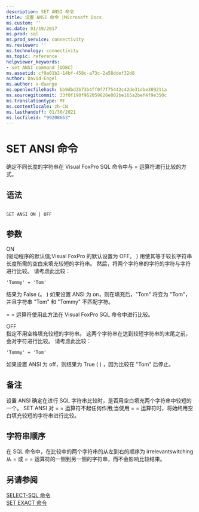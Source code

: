 ```yaml
---
description: SET ANSI 命令
title: 设置 ANSI 命令 |Microsoft Docs
ms.custom: ''
ms.date: 01/19/2017
ms.prod: sql
ms.prod_service: connectivity
ms.reviewer: ''
ms.technology: connectivity
ms.topic: reference
helpviewer_keywords:
- set ANSI command [ODBC]
ms.assetid: cf9a01b2-14bf-458c-a73c-2a58ddef32d8
author: David-Engel
ms.author: v-daenge
ms.openlocfilehash: bb9dbd2b73b4ff0f7f75442c42de31dbe389211a
ms.sourcegitcommit: 33f0f190f962059826e002be165a2bef4f9e350c
ms.translationtype: MT
ms.contentlocale: zh-CN
ms.lasthandoff: 01/30/2021
ms.locfileid: "99208663"
---
```

# <a name="set-ansi-command"></a>SET ANSI 命令
确定不同长度的字符串在 Visual FoxPro SQL 命令中与 = 运算符进行比较的方式。  
  
## <a name="syntax"></a>语法  
  
```  
  
SET ANSI ON | OFF  
```  
  
## <a name="arguments"></a>参数  
 ON  
  (驱动程序的默认值;Visual FoxPro 的默认设置为 OFF。 ) 用使其等于较长字符串长度所需的空白来填充较短的字符串。 然后，将两个字符串的字符的字符与字符进行比较。 请考虑此比较：  
  
```  
'Tommy' = 'Tom'  
```  
  
 结果为 False (。 ) 如果设置 ANSI 为 on，则在填充后，"Tom" 将变为 "Tom"，并且字符串 "Tom" 和 "Tommy" 不匹配字符。  
  
 = = 运算符使用此方法在 Visual FoxPro SQL 命令中进行比较。  
  
 OFF  
 指定不用空格填充较短的字符串。 这两个字符串在达到较短字符串的末尾之前，会对字符进行比较。 请考虑此比较：  
  
```  
'Tommy' = 'Tom'  
```  
  
 如果设置 ANSI 为 off，则结果为 True ( ) ，因为比较在 "Tom" 后停止。  
  
## <a name="remarks"></a>备注  
 设置 ANSI 确定在进行 SQL 字符串比较时，是否用空白填充两个字符串中较短的一个。 SET ANSI 对 = = 运算符不起任何作用;当使用 = = 运算符时，将始终用空白填充较短的字符串进行比较。  
  
## <a name="string-order"></a>字符串顺序  
 在 SQL 命令中，在比较中的两个字符串的从左到右的顺序为 irrelevantswitching 从 = 或 = = 运算符的一侧到另一侧的字符串，而不会影响比较结果。  
  
## <a name="see-also"></a>另请参阅  
 [SELECT-SQL 命令](../../odbc/microsoft/select-sql-command.md)   
 [SET EXACT 命令](../../odbc/microsoft/set-exact-command.md)
